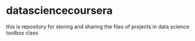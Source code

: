 datasciencecoursera
===================

this is repository for storing and sharing the files of projects in data science toolbox class
